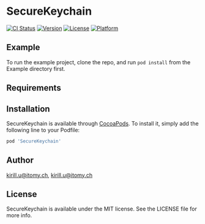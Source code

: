 # SecureKeychain

[![CI Status](https://img.shields.io/travis/kirill.u@itomy.ch/SecureKeychain.svg?style=flat)](https://travis-ci.org/kirill.u@itomy.ch/SecureKeychain)
[![Version](https://img.shields.io/cocoapods/v/SecureKeychain.svg?style=flat)](https://bitbucket.org/itomych/securekeychain/SecureKeychain/)
[![License](https://img.shields.io/cocoapods/l/SecureKeychain.svg?style=flat)](https://bitbucket.org/itomych/securekeychain/SecureKeychain/)
[![Platform](https://img.shields.io/cocoapods/p/SecureKeychain.svg?style=flat)](https://bitbucket.org/itomych/securekeychain/SecureKeychain/)

## Example

To run the example project, clone the repo, and run `pod install` from the Example directory first.

## Requirements

## Installation

SecureKeychain is available through [CocoaPods](https://cocoapods.org). To install
it, simply add the following line to your Podfile:

```ruby
pod 'SecureKeychain'
```

## Author

kirill.u@itomy.ch, kirill.u@itomy.ch

## License

SecureKeychain is available under the MIT license. See the LICENSE file for more info.
